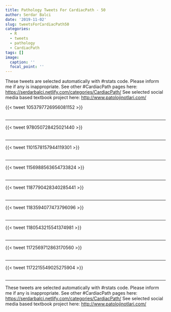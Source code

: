 ```yaml
---
title: Pathology Tweets For CardiacPath - 50
author: Serdar Balci
date: '2019-11-02'
slug: tweetsForCardiacPath50
categories:
  - R
  - tweets
  - pathology
  - CardiacPath
tags: []
image:
  caption: ''
  focal_point: ''
---
```



These tweets are selected automatically with #rstats code. Please inform me if any is inappropriate.
See other #CardiacPath pages here: https://serdarbalci.netlify.com/categories/CardiacPath/ 
See selected social media based textbook project here: http://www.patolojinotlari.com/

{{< tweet 1053797726956081152 >}}
<br>
<br>
<hr>
{{< tweet 978050728425021440 >}}
<br>
<br>
<hr>
{{< tweet 1101578157944119301 >}}
<br>
<br>
<hr>
{{< tweet 1156988563654733824 >}}
<br>
<br>
<hr>
{{< tweet 1187790428340285441 >}}
<br>
<br>
<hr>
{{< tweet 1183594077473796096 >}}
<br>
<br>
<hr>
{{< tweet 1180543215541374981 >}}
<br>
<br>
<hr>
{{< tweet 1172569712863170560 >}}
<br>
<br>
<hr>
{{< tweet 1172215549025275904 >}}
<br>
<br>
<hr>


These tweets are selected automatically with #rstats code. Please inform me if any is inappropriate.
See other #CardiacPath pages here: https://serdarbalci.netlify.com/categories/CardiacPath/ 
See selected social media based textbook project here: http://www.patolojinotlari.com/
